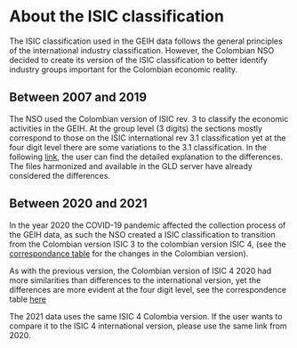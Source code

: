 
# About the ISIC classification

The ISIC classification used in the GEIH data follows the general principles of the international industry classification. However, the Colombian NSO decided to create its version of the ISIC classification to better identify industry groups important for the Colombian economic reality. 

## Between 2007 and 2019

The NSO used the Colombian version of ISIC rev. 3 to classify the economic activities in the GEIH. At the group level (3 digits) the sections mostly correspond to those on the ISIC international rev 3.1 classification yet at the four digit level there are some variations to the 3.1 classification. In the following [link](https://www.dane.gov.co/files/sen/nomenclatura/tablasCorrelativas/TablasCorrelativasCIIURev3_1A_C.pdf), the user can find the detailed explanation to the differences. The files harmonized and available in the GLD server have already considered the differences. 

## Between 2020 and 2021

In the year 2020 the COVID-19 pandemic affected the collection process of the GEIH data, as such the NSO created a ISIC classification to transition from the Colombian version ISIC 3 to the colombian version ISIC 4, (see the [correspondance table](https://view.officeapps.live.com/op/view.aspx?src=https%3A%2F%2Fwww.dane.gov.co%2Ffiles%2Fsen%2Fnomenclatura%2FtablasCorrelativas%2FTC-CIIU-3ACvsCIIU-4AC-2020.xlsx&wdOrigin=BROWSELINK) for the changes in the Colombian version).  

As with the previous version, the Colombian version of ISIC 4 2020 had more similarities than differences to the international version, yet the differences are more evident at the four digit level, see the correspondence table [here](https://view.officeapps.live.com/op/view.aspx?src=https%3A%2F%2Fwww.dane.gov.co%2Ffiles%2Fsen%2Fnomenclatura%2FtablasCorrelativas%2FTC-CIIU-4AC-2020-vsCIIU-4Int.xls&wdOrigin=BROWSELINK)

The 2021 data uses the same ISIC 4 Colombia version. If the user wants to compare it to the ISIC 4 international version, please use the same link from 2020.
